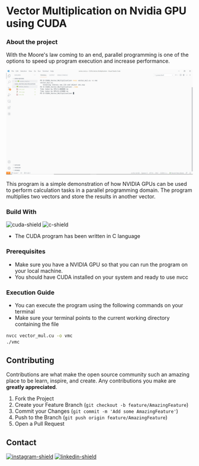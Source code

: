 # Vector Multiplication on Nvidia GPU using CUDA

### About the project
With the Moore's law coming to an end, parallel programming is one of the options to speed up program execution and increase performance. 

![screenshot]

This program is a simple demonstration of how NVIDIA GPUs can be used to perform calculation tasks in a parallel programming domain. The program multiplies two vectors and store the results in another vector. 

### Build With
![cuda-shield] ![c-shield]
* The CUDA program has been written in C language

### Prerequisites
* Make sure you have a NVIDIA GPU so that you can run the program on your local machine.
* You should have CUDA installed on your system and ready to use nvcc

### Execution Guide
* You can execute the program using the following commands on your terminal
* Make sure your terminal points to the current working directory containing the file

```sh
nvcc vector_mul.cu -o vmc
./vmc
```
## Contributing
Contributions are what make the open source community such an amazing place to be learn, inspire, and create. Any contributions you make are **greatly appreciated**.

1. Fork the Project
2. Create your Feature Branch (`git checkout -b feature/AmazingFeature`)
3. Commit your Changes (`git commit -m 'Add some AmazingFeature'`)
4. Push to the Branch (`git push origin feature/AmazingFeature`)
5. Open a Pull Request


## Contact
[![instagram-shield]][instagram]  [![linkedin-shield]][linkedin]

<!-- Links -->
[screenshot]: ./Screenshot.PNG
[cuda-shield]: https://img.shields.io/badge/-CUDA-Green?logo=NVIDIA&logoColor=white&style=for-the-badge
[c-shield]: https://img.shields.io/badge/-C-blue?logo=c&logoColor=white&style=for-the-badge
[instagram-shield]:https://img.shields.io/badge/-instagram-E4405E?logo=instagram&logoColor=white&style=for-the-badge
[linkedin-shield]: https://img.shields.io/badge/-linkedin-0078B6?logo=linkedin&logoColor=white&style=for-the-badge
[linkedin]:https://www.linkedin.com/in/umang-tiwari-bb9781193/
[instagram]:https://www.instagram.com/oxy.moronguy/
